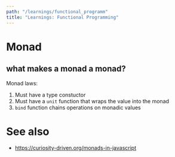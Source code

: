 ```yaml
---
path: "/learnings/functional_programm"
title: "Learnings: Functional Programming"
---
```


# Monad

## what makes a monad a monad?

Monad laws:

  1. Must have a type constuctor
  2. Must have a `unit` function that wraps the value into the monad
  3. `bind` function chains operations on monadic values


# See also

  * https://curiosity-driven.org/monads-in-javascript